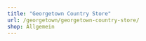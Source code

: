 ```yaml
---
title: "Georgetown Country Store"
url: /georgetown/georgetown-country-store/
shop: Allgemein
---
```

